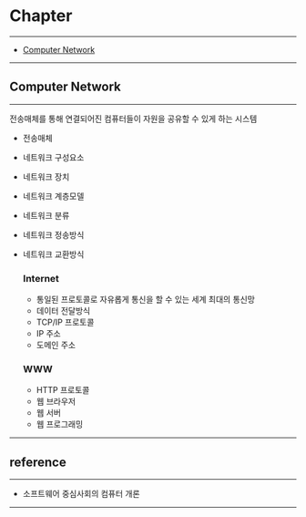 # Chapter

---

- [Computer Network](#computer-network)



----------

## Computer Network

---------

전송매체를 통해 연결되어진 컴퓨터들이 자원을 공유할 수 있게 하는 시스템

- 전송매체

- 네트워크 구성요소

- 네트워크 장치

- 네트워크 계층모델

- 네트워크 분류

- 네트워크 정송방식

- 네트워크 교환방식

  ### Internet

  - 통일된 프로토콜로 자유롭게 통신을 할 수 있는 세계 최대의 통신망
  - 데이터 전달방식
  - TCP/IP 프로토콜
  - IP 주소
  - 도메인 주소

  ### WWW

  - HTTP 프로토콜
  - 웹 브라우저
  - 웹 서버
  - 웹 프로그래밍

---------

## reference

-----

- 소프트웨어 중심사회의 컴퓨터 개론

---------------


